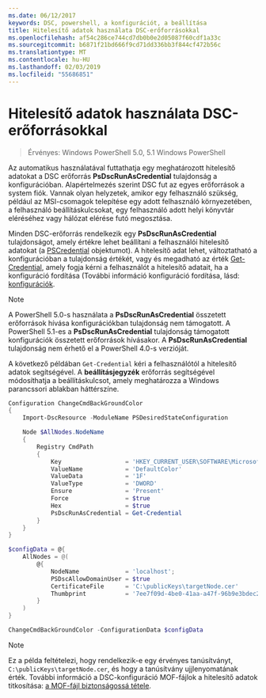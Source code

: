```yaml
---
ms.date: 06/12/2017
keywords: DSC, powershell, a konfigurációt, a beállítása
title: Hitelesítő adatok használata DSC-erőforrásokkal
ms.openlocfilehash: af54c286ce744cd7db0b0e2d05087f60cdf1a33c
ms.sourcegitcommit: b6871f21bd666f9cd71dd336bb3f844cf472b56c
ms.translationtype: MT
ms.contentlocale: hu-HU
ms.lasthandoff: 02/03/2019
ms.locfileid: "55686851"
---
```

# <a name="use-credentials-with-dsc-resources"></a>Hitelesítő adatok használata DSC-erőforrásokkal

> Érvényes: Windows PowerShell 5.0, 5.1 Windows PowerShell

Az automatikus használatával futtathatja egy meghatározott hitelesítő adatokat a DSC erőforrás **PsDscRunAsCredential** tulajdonság a konfigurációban.
Alapértelmezés szerint DSC fut az egyes erőforrások a system fiók.
Vannak olyan helyzetek, amikor egy felhasználó szükség, például az MSI-csomagok telepítése egy adott felhasználó környezetében, a felhasználó beállításkulcsokat, egy felhasználó adott helyi könyvtár eléréséhez vagy hálózat elérése futó megosztása.

Minden DSC-erőforrás rendelkezik egy **PsDscRunAsCredential** tulajdonságot, amely értékre lehet beállítani a felhasználói hitelesítő adatokat (a [PSCredential](/dotnet/api/system.management.automation.pscredential) objektumot).
A hitelesítő adat lehet, változtatható a konfigurációban a tulajdonság értékét, vagy és megadható az érték [Get-Credential](/powershell/module/Microsoft.PowerShell.Security/Get-Credential), amely fogja kérni a felhasználót a hitelesítő adatait, ha a konfiguráció fordítása (További információ konfiguráció fordítása, lásd: [konfigurációk](configurations.md).

> [!NOTE]
> A PowerShell 5.0-s használata a **PsDscRunAsCredential** összetett erőforrások hívása konfigurációkban tulajdonság nem támogatott.
> A PowerShell 5.1-es a **PsDscRunAsCredential** tulajdonság támogatott konfigurációk összetett erőforrások hívásakor.
> A **PsDscRunAsCredential** tulajdonság nem érhető el a PowerShell 4.0-s verzióját.

A következő példában `Get-Credential` kéri a felhasználótól a hitelesítő adatok segítségével.
A **beállításjegyzék** erőforrás segítségével módosíthatja a beállításkulcsot, amely meghatározza a Windows parancssori ablakban háttérszíne.

```powershell
Configuration ChangeCmdBackGroundColor
{
    Import-DscResource -ModuleName PSDesiredStateConfiguration

    Node $AllNodes.NodeName
    {
        Registry CmdPath
        {
            Key                  = 'HKEY_CURRENT_USER\SOFTWARE\Microsoft\Command Processor'
            ValueName            = 'DefaultColor'
            ValueData            = '1F'
            ValueType            = 'DWORD'
            Ensure               = 'Present'
            Force                = $true
            Hex                  = $true
            PsDscRunAsCredential = Get-Credential
        }
    }
}

$configData = @{
    AllNodes = @(
        @{
            NodeName             = 'localhost';
            PSDscAllowDomainUser = $true
            CertificateFile      = 'C:\publicKeys\targetNode.cer'
            Thumbprint           = '7ee7f09d-4be0-41aa-a47f-96b9e3bdec25'
        }
    )
}

ChangeCmdBackGroundColor -ConfigurationData $configData
```

> [!NOTE]
> Ez a példa feltételezi, hogy rendelkezik-e egy érvényes tanúsítványt, `C:\publicKeys\targetNode.cer`, és hogy a tanúsítvány ujjlenyomatának érték.
> További információ a DSC-konfiguráció MOF-fájlok a hitelesítő adatok titkosítása: [a MOF-fájl biztonságossá tétele](../pull-server/secureMOF.md).
